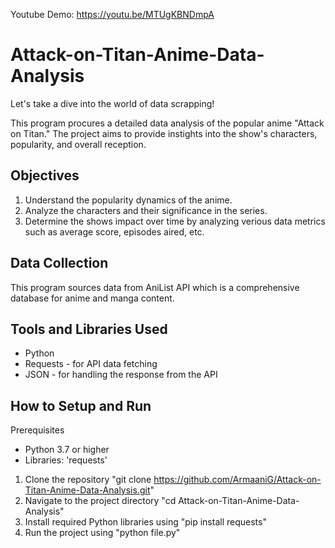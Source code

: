 Youtube Demo: https://youtu.be/MTUgKBNDmpA

# Attack-on-Titan-Anime-Data-Analysis
Let's take a dive into the world of data scrapping!

This program procures a detailed data analysis of the popular anime "Attack on Titan."
The project aims to provide instights into the show's characters, popularity, and overall reception.

## Objectives
1. Understand the popularity dynamics of the anime.
2. Analyze the characters and their significance in the series.
3. Determine the shows impact over time by analyzing verious data metrics such as average score, episodes aired, etc.

## Data Collection
This program sources data from AniList API which is a comprehensive database for anime and manga content.

## Tools and Libraries Used
- Python
- Requests - for API data fetching
- JSON - for handling the response from the API

## How to Setup and Run
Prerequisites
- Python 3.7 or higher
- Libraries: 'requests'

1. Clone the repository "git clone https://github.com/ArmaaniG/Attack-on-Titan-Anime-Data-Analysis.git"
2. Navigate to the project directory "cd Attack-on-Titan-Anime-Data-Analysis"
3. Install required Python libraries using "pip install requests"
4. Run the project using "python file.py"
